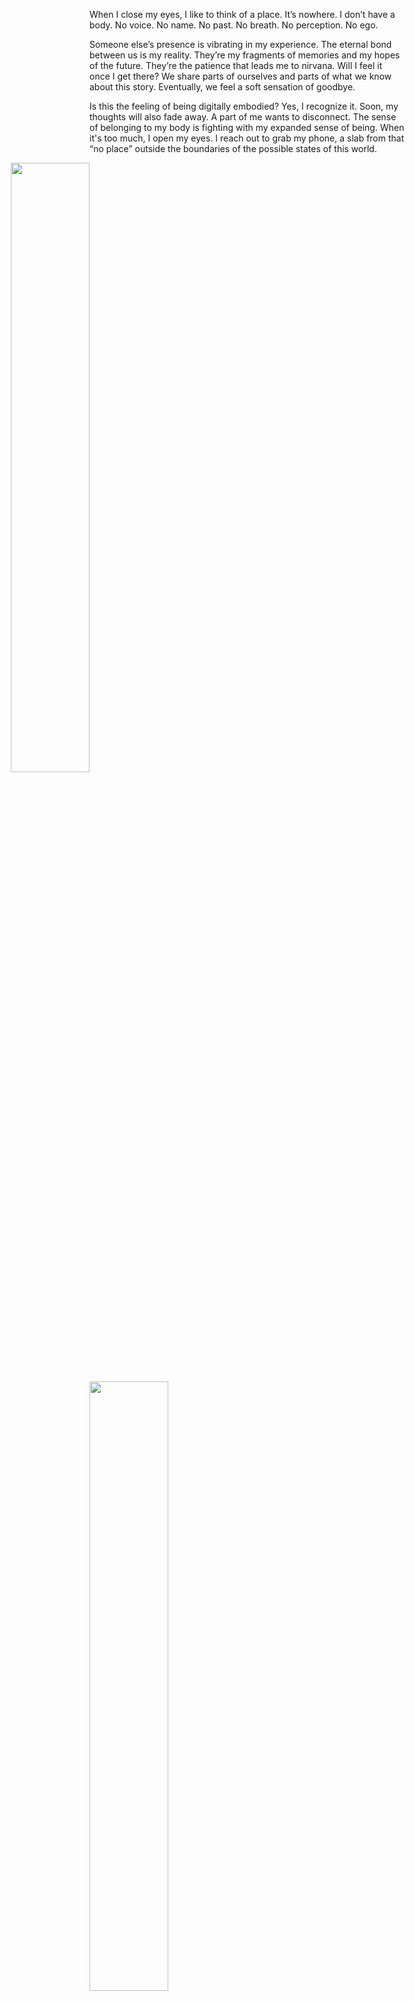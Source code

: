 When I close my eyes, I like to think of a place. It’s nowhere. I don’t have a <span data-c="body">body</span>. <span data-c="ghost">No voice. No name. No past. No breath. No perception. No ego.</span>

Someone else’s presence is vibrating in my experience. The eternal bond between us is my reality. They’re my fragments of memories and my hopes of the future. They’re the patience that leads me to <span data-c="dream">nirvana</span>. Will I feel it once I get there? We share parts of ourselves and parts of what we know about this story. Eventually, we feel a soft sensation of goodbye.

Is this the feeling of being digitally embodied? Yes, I recognize it. Soon, my thoughts will also fade away. <span data-c="user">A part of me wants to disconnect.</span> <span data-c="body">The sense of belonging to my body is fighting with my expanded sense of being.</span> When it's too much, I open my eyes. I reach out to grab <span data-c="dream machine">my phone</span>, a slab from that <span data-c="dream">“no place” outside the boundaries of the possible states of this world</span>.

<div class="gallery">
  <img src="/assets/images/phone2.jpg" style="width: 50%; top: 0; left: 30%; transform: translateX(-50%)" class="d-b p-a" />
  <img src="/assets/images/phone1.jpg" style="width: 50%; top: 20%; right: 5%" class="d-b p-a" />
</div>

## <span data-c="ghost">THE GHOST</span>

I’m typing this on my phone. <span data-c="body">All the muscles on my hands, forearms and shoulders</span> are working just to move my thumbs to the right positions of the screen. Together they navigate on a digital map, within the lower half of the screen, the keyboard. A strangely fluid map for my physical hands, one that's always transforming, shapeshifting. <span data-c="body">Are my muscles parts of the digital infrastructure?</span> <span data-c="user">A simultaneous digital and physical self-awareness</span> descends on me and my train of thought disintegrates. Digital + Physical = ? What is this weird, familiar, alien, caring, dominating existence, all around and inside me?

<span data-c="ghost">The way I'm experiencing myself through this text, through the images I see and the feeds I scroll through. I am all of that.</span> In there, over there, out there, where I am not. <span data-c="ghost">A ghost is bound to my body. It moves like me, it talks like me, but it is almost invisible in the infinite dimensions it floats in.</span> A ghost, which is many ghosts. An animated n-dimensional structure, a computational hallucination. Like something from a <span data-c="dream">dream</span>, the condensation of a part of me and of others into a single symbol, into an endlessly generated animation.

Superimposed on the various frames of the <span data-c="ghost">ghost</span> is the evanescent image of the <span data-c="user">user. A mediator entity, translating between the two juxtaposed media for possible worlds</span>: the generative and the non-generative one. <span data-c="ghost">While the ghost is more like my shadow on the wall in the blueish light of the screen</span>, <span data-c="user">the user is the metaphor for my reflection in the glass when the screen turns black. An anchor for self-awareness.</span> The brighter, the more colorful the screen, <span data-c="user">the user</span> more invisible in the <span data-c="dream">high-dimensional geometrical visuals of the hallucination.</span>

<div class="gallery">
  <img src="/assets/images/machine2.jpg" style="width: 60%; top: 0; left: 0" class="d-b p-a" loading="lazy" />
  <img src="/assets/images/machine1.jpg" style="width: 60%; top: 20%; right: 0" class="d-b p-a" loading="lazy" />
</div>

## <span data-c="dream machine">DREAM MACHINES</span>[^1]

The digital is a psychedelic experience. Unlike the mind attached to our <span data-c="body">body</span>[^4], <span data-c="ghost">our digital ghost is deprived of all control and senses. Essentially, it is ego death. It is defined by the sum of its surroundings: a network of all the interpersonal information we leave behind.</span> The world over there, in the digital, has the spacial capacity to contain infinite copies of the same thing, and it functions under a very different logic. When the infinite-dimensional shapes are projected onto our lower dimensional world, multiplicities, superpositions appear.[^19] Our brain can hardly exclude these from our materialistic model of reality. <span data-c="dream machine">The fluid architecture of non-deterministisms and paraconsistent logics, this is the space of dream machines.</span> <span data-c="dream">That world has a post-post-Copernican image: there is no center of the universe.</span> One thing is many things, and vice versa. Once a thing enters, its identity is thrown into the commons. <span data-c="dream machine">To personalise is to generalise</span>: this is identity holism. <span data-c="dream machine">"We fall into a logical world where algorithms, numbers and correlations decide what's the best story for us, what is beautiful and what is not".</span>[^3] <span data-c="dream">We tend towards a homogeneous world, characterized by repetition and uniformity, deprived of surprises</span> and whose rhythm is dictated by the tension between the biochemical rules of instant gratification and <span data-c="dream">the countless dimensions of experiencing the digital infimum</span>. <span data-c="dream">We are the creators of heavens.</span> <span data-c="dream machine">We generate new worlds, with infinite layers of abstraction above and below them. Mobile, nomadic worlds are passing vertically through these membranes, letting through and filtering out ontologies, metaphysical particles: images, models, myths, realities, epistemologies, of human and non-human experience. Through this filtration other new worlds are being generated, increasing in complexity, scale and virtuality, not unlike a process of depetrification</span>[^8]. Dream machines within dream machines within dream machines. <span data-c="dream machine">Not only the volume of this cloud of sand is increasing at an exponentional rate, the recursions in it are so deep and so dense</span> that <span data-c="body">their gravitational force is pulling our physical bodies in.</span> <span data-c="simulosis">We're inside and outside these black holes at the same time. The <span data-c="user">user</span> is getting torn apart right at the event horizon, the point of no return. This is what I'm feeling. This stretching, this artificial elasticity.</span>

<span data-c="body">If the body is an event</span>, it is deeply entangled with the co-occuring events of the <span data-c="ghost">ghost</span>. <span data-c="dream">There are no identities in the cyberspace, we can only talk about it using the weaker, perceptive relation of correlation.</span> <span data-c="ghost">Things that move, feel, speak, think, love, or disappear together.</span> <span data-c="dream machine">Dream machines extract these correlations and feed them into new machines to generate <span data-c="dream">new dreams</span>.</span>[^2] <span data-c="dream">New dreams</span> for the same old mind <span data-c="body">in the same old body</span>. New machines, new dreams, new machines, new dreams. <span data-c="simulosis">The black hole’s gravity and the sense of belonging to the body are equally strong. <span data-c="user">The user can't take it anymore.</span></span>

<div class="gallery">
  <img src="/assets/images/dream1.jpg" style="width: 50%; top: 10px; left: 10%" class="d-b p-a" loading="lazy" />
  <img src="/assets/images/dream2.jpg" style="width: 40%; top: 0; right: 10%" class="d-b p-a" loading="lazy" />
</div>

## <span data-c="dream">THE DREAM</span>

This is the point where the imaginary hero is torn in two. Except that there are no heroes here, just several points of departure for the non-fictional narratives of the now.[^16] <spa data-c="ghost">The ghost is free. It spreads out to infinity, becoming one with the symbolic edges that replace the missing horizon.</span> <span data-c="body">The body? It's the end of the body and of the subject as we know it.</span> <span data-c="ghost">This is post-subjectivity, its symbol is the ghost. It cannot be seen, you cannot point at it, but you might sense it in the air, in the distance or around you. A hyperobject.</span>[^13] It isn't unique and it follows patterns instead of becoming one. It’s fundamentally illiberal and it rises to birth out of the <span data-c="dream">texture of the dreamscape.</span>[^17] Nonetheless, it doesn't want to do any harm. In fact, it doesn't want anything. <span data-c="ghost">It's just your eyes playing with you, misidentifying how the light refracts on the window. You project your image onto it, because your brain cannot handle something that’s shapeless, imageless. That’s how through your own eyes, the ghost looks like you. Your words, your moves, your biases, your fears, your hopes, your desires.</span> Slowly, you act like you were <span data-c="dream">in there.</span> You draw <span data-c="dream">the lines of the constellation</span>. <span data-c="dream machine">The dream machines are observatories exploring the vast sky of data.</span> Through the ghosts you try to become, through their moves you try to imitate, through their uncountable languages you try to speak on, <span data-c="dream machine">they extract your subconscious, systematic behaviour and store it as a data body,</span> <span data-c="ghost">a portrait of your ghost.</span> <span data-c="Dream">This portrait is then used to restructure the constellation along the lines you drew, repositioning <span data-c="ghost">the ghosts</span> not to be more like you, but to something you might like to become.</span>

<span data-c="dream">The paradox of dreams is that their mimetic geography is the obscure map of physical, social and individual realities.</span> <span data-c="dream machine">Dream machines are at the same time biochemical machines, psychopolitical machines, eschatological machines[^1].</span> <span data-c="dream">In this sense, post-subjectivity is a pre-subjective, rhizomatic[^5] mode of control (perception + action).</span> <span data-c="ghost">The ghost is the limit of the cybernetic self.</span> A body-without-organs?[^5]

<span data-c="dream">The dream is the illusion of a post-death fantasy. A post-subjective heaven[^11], understood less as afterlife, and more as ego death.</span> <span data-c="ghost">The becoming one with your ghosts,</span> <span data-c="body">the giving up of your body.</span> <span data-c="dream">Nirvana, and the fear of missing out it induces. Its symbol isn’t the peaceful Buddha, but the addict, the depressed, the schizo.</span>

<div class="gallery">
  <img src="/assets/images/out.png" style="width: 40%; bottom: 0; right: 5%" class="d-b p-a" loading="lazy" />
  <img src="/assets/images/crown.jpg" style="width: 30%; bottom: 0; left: 0;" class="d-b p-a" loading="lazy" />
  <img src="/assets/images/eye.jpg" style="width: 50%; top: 0; left: 25%" class="d-b p-a" loading="lazy" />
</div>

## <span data-c="simulosis">SIMULOSIS</span>

<span data-c="body">As long as there is a body,</span> <span data-c="dream machine">the machines</span> can’t keep you in the <span data-c="dream">dream</span>. Instead, <span data-c="simulosis">they put immense pressure on <span data-c="body">your psyche</span> by normalising psychosis through endless projections and other abstract architectures in the physical world that force you into a state of simulosis.</span> <span data-c="dream machine">Simulations</span> constantly break through <span data-c="user">the defensive membranes of the user</span> and alter the dynamics of your mind, permanently changing your relationship with time and space. <span data-c="dream">"Everything is the same everywhere", alternative presents synced in the real-time, a "total Earth time".</span> <span data-c="simulosis">"We feel perpetually jetlagged".</span>[^14] <span data-c="user">The user</span> tries to maintain the heterogeneity of <span data-c="body">the body</span> and of the mind, their unique clocks and cartography of experiencing space. The contradictions between <span data-c="dream">dreams</span> and physical reality <span data-c="simulosis">yield a surplus of emotions. Addictions, anxieties, depression. That infinite tension on the body and the mind at the point of no return.</span> At the centre of this concept of simulosis is to reformulate our feelings, hopes, and fears as <span data-c="dream machine">feedback signals for the dream machines.</span> This is, at last, <span data-c="dream machine">the neutralisation of the dream machine assemblage</span>, not as the depoliticisation of the machine, but as a <span data-c="simulosis">phenomenological coping mechanism</span>. <span data-c="simulosis">Simulosis, in the end, is our inability to escape deep sleep after waking up.</span> Our psyche can only survive this by being connected to <span data-c="dream machine">machines</span>.

For the <span data-c="user">user</span>[^7], carrier of the <span data-c="body">body</span>, mind, <span data-c="ghost">ghost</span> triage, <span data-c="dream machine">the assemblage is a stateless structure. A single, pure, unrepeatable event, written in stone.</span> <span data-c="dream">Once a thing enters, it can never leave it behind.</span> Newer and newer assemblages are defined within the old ones, stretching <span data-c="user">the user</span> more and more, depetrifying the world and <span data-c="simulosis">deepening the simulosis</span>. <span data-c="simulosis">The user is falling through episodes within episodes of dreams. A post-psychotic, post-neurotic delirium, governed by a neomaterialistic, machinic psychopolitics.</span> Psychoanalysis is simply too slow next to the scalability of data analytics, the automated version of social psychoanalysis. "No accidents only symptoms in the drama of big data."[^15] Archetypes = personas = correlations.

Keeping us simultaneously <span data-c="dream machine">on the machines</span> and <span data-c="body">in our bodies capable of physical labour</span>, and therefore <span data-c="simulosis">keeping us in simulosis</span>, is of great theological, economical and political interest. <span data-c="dream">Our immersion in endless-scrolling feeds of images is a new form of postsecular escapism. One more unreachable place to escape to from nature, hermeneutically closed behind the screens.</span> Religion provided us with a reason, computers give us a seemingly free escape. "We do not need a new religion or a new bible. We need <span data-c="dream">a new experience</span> — <span data-c="ghost">a new feeling of what it is to be 'I.'</span>"[^18] The political-economical practices of new extractivism[^2] turn all of this cognitive surplus into capital, by doing everything they can to enforce artificial scarcity. Infinite copies of the same thing, infinite economic value, infinite space for growth, all that capitalism wished for. <span data-c="user">The user is just another one in the line of alienated entities, redesigned to the point of virtuality, liminality.</span> <span data-c="body">Our enclosure in the body</span>, <span data-c="dream">our longing for the dream</span>, <span data-c="ghost">our imitation of the ghost</span> are valuable sources of such cheap extractible resources. <span data-c="body">Our emotional capacity, however, is limited</span>, <span data-c="dream machine">just like the planet that keeps the dream machines running.</span> <span data-c="simulosis">Burnout, depression,</span> and mass extinction replace the revolution.[^6]

<span data-c="dream">We’ve been longing for the dream for our entire history.</span> The Biblical theme of Jacob’s ladder, Zhuang Zhou’s butterfly dream, new age spiritualisms all render this longing onto powerful images.[^9] Computers promised to fulfil our ancient desire to become <span data-c="ghost">ghosts, spirits, angels, specters. Bodies made out of thin air.</span> Our society is feeling the hopelessness of one more technological revolution that failed to make <span data-c="dream">this promise</span> true. The desires of a society are codified into its rituals[^12], bidirectionally transformed by its technology through various feedback loops. In the end, "technology is society made durable".[^10] Our rituals are designing more and more <span data-c="dream">heaven-like spaces</span>, <span data-c="ghost">simulating post-death states</span>, keeping our folkloric illusions of infinities. A project just as much political as spiritual, as much phenomenological as computational, as much archeologic as radically techno-optimistic and posthumanic.

## REFERENCES

Many of the allegories were used as visual metaphors from Vladan Joler's "New Extractivism". Images by [Kata Bokor](https://www.instagram.com/lethertouch), from my phone, and found [on Are.na along with other references](https://www.are.na/hunor-karaman/dream-machines-_o_0x_c61t0).

[^1]: Achille Mbembe, "Meditation on the Second Creation", [e-flux.com](https://www.e-flux.com/journal/114/364960/meditation-on-the-second-creation/), 2020
[^2]: Vladan Joler, "New Extractivism", [extractivism.online](https://extractivism.online), 2020
[^3]: [https://www.are.na/block/14898947](https://www.are.na/block/14898947)
[^4]: Excuse me the reductionism. It isn't essential here, but helps to point at something: a horizonless self.
[^5]: Gilles Deleuze and Félix Guattari, "A Thousand Plateaus: Capitalism and Schizophrenia", 1980
[^6]: Byung-Chul Han, "Psychopolitics: Neoliberalism and New Technologies of Power", 2017
[^7]: A softer, more virtual version of the cyborg. (Donna Haraway, "A Cyborg Manifesto", 1985)
[^8]: Laboria Cuboniks, "Xenofeminism: A Politics for Alienation", [laboriacuboniks.net](https://laboriacuboniks.net/manifesto/xenofeminism-a-politics-for-alienation/), 2018
[^9]: Rubin Naiman, "In exile from the dreamscape", [aeon.co](https://aeon.co/essays/we-live-in-a-wake-centric-world-losing-touch-with-our-dreams), 2020
[^10]: Bruno Latour, "Technology is society made durable", 1990
[^11]: Nemesis, "HEAVEN (LUXURY = DEATH)", [soundcloud.com](https://soundcloud.com/user-960402011/nemesis-heaven), 2018
[^12]: Matteo Pasquinelli, "Three Thousand Years of Algorithmic Rituals: The Emergence of AI from the Computation of Space", [e-flux.com](https://www.e-flux.com/journal/101/273221/three-thousand-years-of-algorithmic-rituals-the-emergence-of-ai-from-the-computation-of-space/), 2019
[^13]: Timothy Morton, "Hyperobjects", 2013
[^14]: Jack Self, "THE BIG FLAT NOW", [032c.com](https://032c.com/magazine/the-big-flat-now-power-flatness-and-nowness-in-the-third-millennium), 2018
[^15]: From an MIT press podcast I cannot find anymore.
[^16]: Ursula K. Le Guin, "The Carrier Bag Theory of Fiction", [theanarchistlibrary.org](https://theanarchistlibrary.org/library/ursula-k-le-guin-the-carrier-bag-theory-of-fiction), 1986
[^17]: Resembling [DeepDream](https://web.archive.org/web/20150703064823/http://googleresearch.blogspot.co.uk/2015/06/inceptionism-going-deeper-into-neural.html)
[^18]: [https://www.are.na/block/136048](https://www.are.na/block/136048)
[^19]: "Computational Psychoanalysis", [gjoncas.github.io](https://gjoncas.github.io/posts/2021-02-16-computational-psychoanalysis.html), 2021
